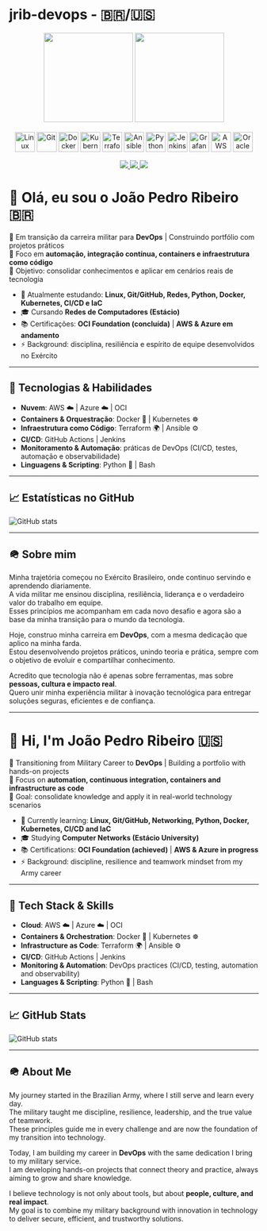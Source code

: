 # jrib-devops - 🇧🇷/🇺🇸  

<div align="center">
  <!-- GitHub Stats -->
  <img height="180em" src="https://github-readme-stats.vercel.app/api?username=jrib-devops&show_icons=true&theme=tokyonight&include_all_commits=true&count_private=true"/>
  <img height="180em" src="https://github-readme-stats.vercel.app/api/top-langs/?username=jrib-devops&layout=compact&langs_count=8&theme=tokyonight"/>
</div>

<div style="display: inline_block" align="center"><br>
  <!-- Icons de tecnologias -->
  <img align="center" alt="Linux" height="40" width="40" src="https://cdn.jsdelivr.net/gh/devicons/devicon/icons/linux/linux-original.svg">
  <img align="center" alt="Git" height="40" width="40" src="https://cdn.jsdelivr.net/gh/devicons/devicon/icons/git/git-original.svg">
  <img align="center" alt="Docker" height="40" width="40" src="https://cdn.jsdelivr.net/gh/devicons/devicon/icons/docker/docker-original.svg">
  <img align="center" alt="Kubernetes" height="40" width="40" src="https://cdn.jsdelivr.net/gh/devicons/devicon/icons/kubernetes/kubernetes-plain.svg">
  <img align="center" alt="Terraform" height="40" width="40" src="https://cdn.jsdelivr.net/gh/devicons/devicon/icons/terraform/terraform-original.svg">
  <img align="center" alt="Ansible" height="40" width="40" src="https://cdn.jsdelivr.net/gh/devicons/devicon/icons/ansible/ansible-original.svg">
  <img align="center" alt="Python" height="40" width="40" src="https://cdn.jsdelivr.net/gh/devicons/devicon/icons/python/python-original.svg">
  <img align="center" alt="Jenkins" height="40" width="40" src="https://cdn.jsdelivr.net/gh/devicons/devicon/icons/jenkins/jenkins-original.svg">
  <img align="center" alt="Grafana" height="40" width="40" src="https://cdn.jsdelivr.net/gh/devicons/devicon/icons/grafana/grafana-original.svg">
  <img align="center" alt="AWS" height="40" width="40" src="https://cdn.jsdelivr.net/gh/devicons/devicon/icons/amazonwebservices/amazonwebservices-original-wordmark.svg">
  <img align="center" alt="Oracle" height="40" width="40" src="https://cdn.jsdelivr.net/gh/devicons/devicon/icons/oracle/oracle-original.svg">
</div>

<div align="center"><br>
  <!-- Badges de contato -->
  <a href="https://www.linkedin.com/in/jo%C3%A3o-pedro-ribeiro-37156a361" target="_blank">
    <img src="https://img.shields.io/badge/LinkedIn-0077B5?style=for-the-badge&logo=linkedin&logoColor=white"/>
  </a>
  <a href="https://instagram.com/canndidojp" target="_blank">
    <img src="https://img.shields.io/badge/Instagram-E4405F?style=for-the-badge&logo=instagram&logoColor=white"/>
  </a>
  <a href="mailto:jribeiro.devops@gmail.com" target="_blank">
    <img src="https://img.shields.io/badge/Gmail-D14836?style=for-the-badge&logo=gmail&logoColor=white"/>
  </a>
</div>





# 👋 Olá, eu sou o João Pedro Ribeiro 🇧🇷  

🚀 Em transição da carreira militar para **DevOps** | Construindo portfólio com projetos práticos  
📌 Foco em **automação, integração contínua, containers e infraestrutura como código**  
🎯 Objetivo: consolidar conhecimentos e aplicar em cenários reais de tecnologia  

- 🌱 Atualmente estudando: **Linux, Git/GitHub, Redes, Python, Docker, Kubernetes, CI/CD e IaC**  
- 🎓 Cursando **Redes de Computadores (Estácio)**  
- 📚 Certificações: **OCI Foundation (concluída)** | **AWS & Azure em andamento**  
- ⚡ Background: disciplina, resiliência e espírito de equipe desenvolvidos no Exército  

---

## 🔧 Tecnologias & Habilidades  

- **Nuvem**: AWS ☁️ | Azure ☁️ | OCI  
- **Containers & Orquestração**: Docker 🐳 | Kubernetes ☸️  
- **Infraestrutura como Código**: Terraform 🌍 | Ansible ⚙️  
- **CI/CD**: GitHub Actions | Jenkins  
- **Monitoramento & Automação**: práticas de DevOps (CI/CD, testes, automação e observabilidade)  
- **Linguagens & Scripting**: Python 🐍 | Bash  

---

## 📈 Estatísticas no GitHub  

![GitHub stats](https://github-readme-stats.vercel.app/api?username=jrib-devops&show_icons=true&theme=dark)  

---

## 🪖 Sobre mim  

Minha trajetória começou no Exército Brasileiro, onde continuo servindo e aprendendo diariamente.  
A vida militar me ensinou disciplina, resiliência, liderança e o verdadeiro valor do trabalho em equipe.  
Esses princípios me acompanham em cada novo desafio e agora são a base da minha transição para o mundo da tecnologia.  

Hoje, construo minha carreira em **DevOps**, com a mesma dedicação que aplico na minha farda.  
Estou desenvolvendo projetos práticos, unindo teoria e prática, sempre com o objetivo de evoluir e compartilhar conhecimento.  

Acredito que tecnologia não é apenas sobre ferramentas, mas sobre **pessoas, cultura e impacto real**.  
Quero unir minha experiência militar à inovação tecnológica para entregar soluções seguras, eficientes e de confiança.  

---

# 👋 Hi, I'm João Pedro Ribeiro 🇺🇸  

🚀 Transitioning from Military Career to **DevOps** | Building a portfolio with hands-on projects  
📌 Focus on **automation, continuous integration, containers and infrastructure as code**  
🎯 Goal: consolidate knowledge and apply it in real-world technology scenarios  

- 🌱 Currently learning: **Linux, Git/GitHub, Networking, Python, Docker, Kubernetes, CI/CD and IaC**  
- 🎓 Studying **Computer Networks (Estácio University)**  
- 📚 Certifications: **OCI Foundation (achieved)** | **AWS & Azure in progress**  
- ⚡ Background: discipline, resilience and teamwork mindset from my Army career  

---

## 🔧 Tech Stack & Skills  

- **Cloud**: AWS ☁️ | Azure ☁️ | OCI  
- **Containers & Orchestration**: Docker 🐳 | Kubernetes ☸️  
- **Infrastructure as Code**: Terraform 🌍 | Ansible ⚙️  
- **CI/CD**: GitHub Actions | Jenkins  
- **Monitoring & Automation**: DevOps practices (CI/CD, testing, automation and observability)  
- **Languages & Scripting**: Python 🐍 | Bash  

---

## 📈 GitHub Stats  

![GitHub stats](https://github-readme-stats.vercel.app/api?username=jrib-devops&show_icons=true&theme=radical)  

---

## 🪖 About Me  

My journey started in the Brazilian Army, where I still serve and learn every day.  
The military taught me discipline, resilience, leadership, and the true value of teamwork.  
These principles guide me in every challenge and are now the foundation of my transition into technology.  

Today, I am building my career in **DevOps** with the same dedication I bring to my military service.  
I am developing hands-on projects that connect theory and practice, always aiming to grow and share knowledge.  

I believe technology is not only about tools, but about **people, culture, and real impact**.  
My goal is to combine my military background with innovation in technology to deliver secure, efficient, and trustworthy solutions.  

